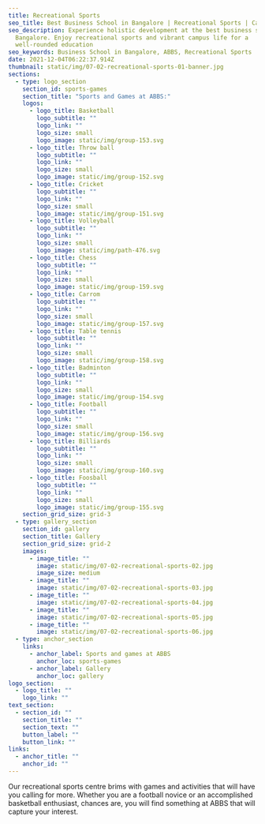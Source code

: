 ```yaml
---
title: Recreational Sports
seo_title: Best Business School in Bangalore | Recreational Sports | Campus Life
seo_description: Experience holistic development at the best business school in
  Bangalore. Enjoy recreational sports and vibrant campus life for a
  well-rounded education
seo_keywords: Business School in Bangalore, ABBS, Recreational Sports
date: 2021-12-04T06:22:37.914Z
thumbnail: static/img/07-02-recreational-sports-01-banner.jpg
sections:
  - type: logo_section
    section_id: sports-games
    section_title: "Sports and Games at ABBS:"
    logos:
      - logo_title: Basketball
        logo_subtitle: ""
        logo_link: ""
        logo_size: small
        logo_image: static/img/group-153.svg
      - logo_title: Throw ball
        logo_subtitle: ""
        logo_link: ""
        logo_size: small
        logo_image: static/img/group-152.svg
      - logo_title: Cricket
        logo_subtitle: ""
        logo_link: ""
        logo_size: small
        logo_image: static/img/group-151.svg
      - logo_title: Volleyball
        logo_subtitle: ""
        logo_link: ""
        logo_size: small
        logo_image: static/img/path-476.svg
      - logo_title: Chess
        logo_subtitle: ""
        logo_link: ""
        logo_size: small
        logo_image: static/img/group-159.svg
      - logo_title: Carrom
        logo_subtitle: ""
        logo_link: ""
        logo_size: small
        logo_image: static/img/group-157.svg
      - logo_title: Table tennis
        logo_subtitle: ""
        logo_link: ""
        logo_size: small
        logo_image: static/img/group-158.svg
      - logo_title: Badminton
        logo_subtitle: ""
        logo_link: ""
        logo_size: small
        logo_image: static/img/group-154.svg
      - logo_title: Football
        logo_subtitle: ""
        logo_link: ""
        logo_size: small
        logo_image: static/img/group-156.svg
      - logo_title: Billiards
        logo_subtitle: ""
        logo_link: ""
        logo_size: small
        logo_image: static/img/group-160.svg
      - logo_title: Foosball
        logo_subtitle: ""
        logo_link: ""
        logo_size: small
        logo_image: static/img/group-155.svg
    section_grid_size: grid-3
  - type: gallery_section
    section_id: gallery
    section_title: Gallery
    section_grid_size: grid-2
    images:
      - image_title: ""
        image: static/img/07-02-recreational-sports-02.jpg
        image_size: medium
      - image_title: ""
        image: static/img/07-02-recreational-sports-03.jpg
      - image_title: ""
        image: static/img/07-02-recreational-sports-04.jpg
      - image_title: ""
        image: static/img/07-02-recreational-sports-05.jpg
      - image_title: ""
        image: static/img/07-02-recreational-sports-06.jpg
  - type: anchor_section
    links:
      - anchor_label: Sports and games at ABBS
        anchor_loc: sports-games
      - anchor_label: Gallery
        anchor_loc: gallery
logo_section:
  - logo_title: ""
    logo_link: ""
text_section:
  - section_id: ""
    section_title: ""
    section_text: ""
    button_label: ""
    button_link: ""
links:
  - anchor_title: ""
    anchor_id: ""
---
```

Our recreational sports centre brims with games and activities that will have you calling for more. Whether you are a football novice or an accomplished basketball enthusiast, chances are, you will find something at ABBS that will capture your interest.
